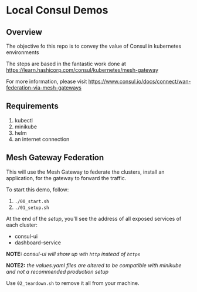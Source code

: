 # Local Consul Demos

## Overview

The objective fo this repo is to convey the value of Consul in kubernetes environments

The steps are based in the fantastic work done at https://learn.hashicorp.com/consul/kubernetes/mesh-gateway

For more information, please visit https://www.consul.io/docs/connect/wan-federation-via-mesh-gateways


## Requirements

1. kubectl
2. minikube
3. helm
4. an internet connection

## Mesh Gateway Federation

This will use the Mesh Gateway to federate the clusters, install an application, for the gateway to forward the traffic.

To start this demo, follow:

1. `./00_start.sh`
2. `./01_setup.sh`

At the end of the *setup*, you'll see the address of all exposed services of each cluster:
   * consul-ui
   * dashboard-service

**NOTE:** *consul-ui will show up wth `http` instead of `https`*

**NOTE2:** *the values.yaml files are altered to be compatible with minikube and not a recommended production setup*

Use `02_teardown.sh` to remove it all from your machine.

